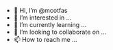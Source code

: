 - 👋 Hi, I’m @mcotfas
- 👀 I’m interested in ...
- 🌱 I’m currently learning ...
- 💞️ I’m looking to collaborate on ...
- 📫 How to reach me ...

<!---
mcotfas/mcotfas is a ✨ special ✨ repository because its `README.md` (this file) appears on your GitHub profile.
You can click the Preview link to take a look at your changes.
--->
